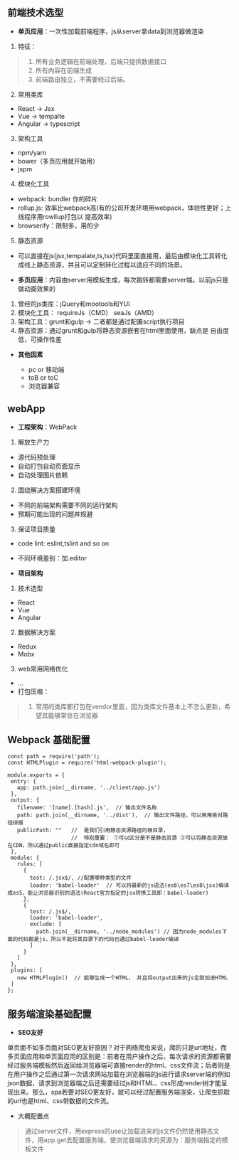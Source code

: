 ## 前端技术选型

* **单页应用**：一次性加载前端程序，js从server拿data到浏览器做渲染

1. 特征：
> 1. 所有业务逻辑在前端处理，后端只提供数据接口
> 2. 所有内容在前端生成
> 3. 前端路由独立，不需要经过后端。

2. 常用类库

 * React -> Jsx
 * Vue -> tempalte
 * Angular -> typescript

3. 架构工具

 * npm/yarn
 * bower（多页应用就开始用）
 * jspm


4. 模块化工具

 * webpack: bundler 你的碎片
 * rollup.js: 效率比webpack高(有的公司开发环境用webpack，体验性更好；上线程序用rowllup打包以       提高效率)
 * browserify：限制多，用的少

5. 静态资源

 * 可以直接在js(jsx,tempalate,ts,tsx)代码里面直接用，最后由模块化工具转化成线上静态资源，并且可以定制转化过程以适应不同的场景。


* **多页应用**：内容由server用模板生成，每次跳转都需要server端。以前js只是做动画效果的

1. 曾经的js类库：jQuery和mootools和YUI
2. 模块化工具：
    requireJs（CMD）
    seaJs（AMD）
3. 架构工具：grunt和gulp -> 二者都是通过配置script执行项目
4. 静态资源：通过grunt和gulp将静态资源嵌套在html里面使用，缺点是 自由度低，可操作性差

* **其他因素**

  * pc or 移动端
  * toB or toC
  * 浏览器兼容


## webApp

* **工程架构**：WebPack

1. 解放生产力

  * 源代码预处理
  * 自动打包自动页面显示
  * 自动处理图片依赖

2. 围绕解决方案搭建环境

  * 不同的前端架构需要不同的运行架构
  * 预期可能出现的问题并规避

3. 保证项目质量

  * code lint: eslint,tslint and so on
  * 不同环境差别：加.editor


* **项目架构**

1. 技术选型

  * React
  * Vue
  * Angular

2. 数据解决方案

  * Redux
  * Mobx

3. web常用网络优化

  * ...
  * 打包压缩：

   > 1. 常用的类库都打包在vendor里面，因为类库文件基本上不怎么更新，希望其能够常驻在浏览器

## Webpack 基础配置


 ```
const path = require('path');
const HTMLPlugin = require('html-webpack-plugin');

module.exports = {
  entry: {
    app: path.join(__dirname, '../client/app.js')
  },
  output: {
    filename: '[name].[hash].js',  // 输出文件名称
    path: path.join(__dirname, '../dist'),  // 输出文件路径，可以用用绝对路径拼接
    publicPath: ""   //  是我们引用静态资源路径的根目录，
                     //  特别重要： ①可以区分是不是静态资源 ②可以将静态资源放在CDN，所以通过public直接指定cdn域名即可
  },
  module: {
    rules: [
      {
        test: /.jsx$/, //配置哪种类型的文件
        loader: 'babel-loader'  // 可以将最新的js语法(es6\es7\es8\jsx)编译成es5，能让浏览器识别的语法(React官方指定的jsx转换工具即：babel-loader)
      },
      {
        test: /.js$/,
        loader: 'babel-loader',
        exclude: [
          path.join(__dirname, '../node_modules') // 因为node_modules下面的代码都是js，所以不能将其目录下的代码也通过babel-loader编译
        ]
      }
    ]
  },
  plugins: [
    new HTMLPlugin()  // 能够生成一个HTML， 并且将output出来的js全部加进HTML
  ]
};

 ```

## 服务端渲染基础配置

  * **SEO友好**

  单页面不如多页面对SEO更友好原因？对于网络爬虫来说，爬的只是url地址，而多页面应用和单页面应用的区别是：前者在用户操作之后，每次请求的资源都需要经过服务端模板然后返回给浏览器端可直接render的html、css文件流；后者则是在用户操作之后通过第一次请求网站加载在浏览器端的js进行请求server端的例如json数据，请求到浏览器端之后还需要经过js和HTML、css形成render树才能呈现出来。那么，spa若要对SEO更友好，就可以经过配置服务端渲染，让爬虫抓取的url也是html、css带数据的文件流。
  * 大概配置点
  > 通过server文件，用express的use让加载进来的js文件仍然使用静态文件，用app.get去配置服务端，使浏览器端请求的资源为：服务端指定的模板文件
